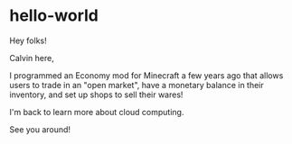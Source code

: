 # hello-world

Hey folks!

Calvin here, 

I programmed an Economy mod for Minecraft a few years ago that allows users to trade in an "open market", have a monetary balance in their inventory, and set up shops to sell their wares!

I'm back to learn more about cloud computing.

See you around!
